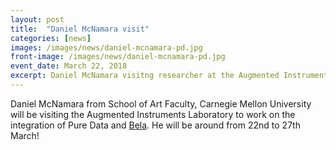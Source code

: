 ```yaml
---
layout: post
title:  "Daniel McNamara visit"
categories: [news]
images: /images/news/daniel-mcnamara-pd.jpg
front-image: /images/news/daniel-mcnamara-pd.jpg
event_date: March 22, 2018
excerpt: Daniel McNamara visitng researcher at the Augmented Instruments Laboratory.
---
```


Daniel McNamara from School of Art Faculty, Carnegie Mellon University will be visiting the Augmented Instruments Laboratory to work on the integration of Pure Data and [Bela](http://bela.io). He will be around from 22nd to 27th March!
